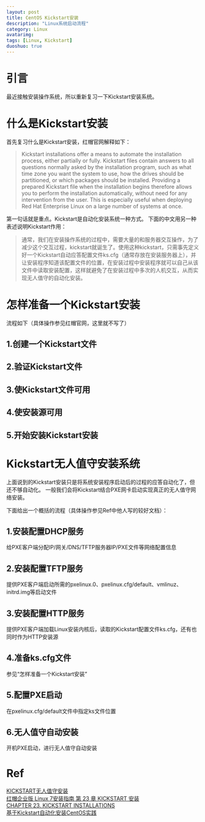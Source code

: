 ```yaml
---
layout: post
title: CentOS Kickstart安装
description: "Linux系统启动流程"
category: Linux
avatarimg:
tags: [Linux, Kickstart]
duoshuo: true
---
```


# 引言
最近接触安装操作系统，所以重新复习一下Kickstart安装系统。

# 什么是Kickstart安装
首先复习什么是Kickstart安装，红帽官网解释如下：

> Kickstart installations offer a means to automate the installation process, either partially or fully. Kickstart files contain answers to all questions normally asked by the installation program, such as what time zone you want the system to use, how the drives should be partitioned, or which packages should be installed. Providing a prepared Kickstart file when the installation begins therefore allows you to perform the installation automatically, without need for any intervention from the user. This is especially useful when deploying Red Hat Enterprise Linux on a large number of systems at once.

第一句话就是重点。Kickstart是自动化安装系统一种方式。
下面的中文用另一种表述说明Kickstart作用：

> 通常，我们在安装操作系统的过程中，需要大量的和服务器交互操作，为了减少这个交互过程，kickstart就诞生了。使用这种kickstart，只需事先定义好一个Kickstart自动应答配置文件ks.cfg（通常存放在安装服务器上），并让安装程序知道该配置文件的位置，在安装过程中安装程序就可以自己从该文件中读取安装配置，这样就避免了在安装过程中多次的人机交互，从而实现无人值守的自动化安装。

# 怎样准备一个Kickstart安装
流程如下（具体操作参见红帽官网，这里就不写了）

## 1.创建一个Kickstart文件

## 2.验证Kickstart文件    

## 3.使Kickstart文件可用  

## 4.使安装源可用  

## 5.开始安装Kickstart安装  



# Kickstart无人值守安装系统

上面说到的Kickstart安装只是将系统安装程序启动后的过程的应答自动化了，但还不够自动化。
一般我们会将Kickstart结合PXE网卡启动实现真正的无人值守网络安装。

下面给出一个概括的流程（具体操作参见Ref中他人写的较好文档）：

## 1.安装配置DHCP服务
给PXE客户端分配IP/网关/DNS/TFTP服务器IP/PXE文件等网络配置信息

## 2.安装配置TFTP服务
提供PXE客户端启动所需的pxelinux.0、pxelinux.cfg/default、vmlinuz、initrd.img等启动文件

## 3.安装配置HTTP服务
提供PXE客户端加载Linux安装内核后，读取的Kickstart配置文件ks.cfg，还有也同时作为HTTP安装源

## 4.准备ks.cfg文件
参见“怎样准备一个Kickstart安装”

## 5.配置PXE启动
在pxelinux.cfg/default文件中指定ks文件位置


## 6.无人值守自动安装
开机PXE启动，进行无人值守自动安装

# Ref
[KICKSTART无人值守安装](http://www.zyops.com/autoinstall-kickstart)  
[红帽企业版 Linux 7安装指南 第 23 章 KICKSTART 安装](https://access.redhat.com/documentation/zh-CN/Red_Hat_Enterprise_Linux/7/html/Installation_Guide/chap-kickstart-installations.html)  
[CHAPTER 23. KICKSTART INSTALLATIONS](https://access.redhat.com/documentation/en-US/Red_Hat_Enterprise_Linux/7/html/Installation_Guide/chap-kickstart-installations.html)  
[基于Kickstart自动化安装CentOS实践](https://wsgzao.github.io/post/kickstart/)  


